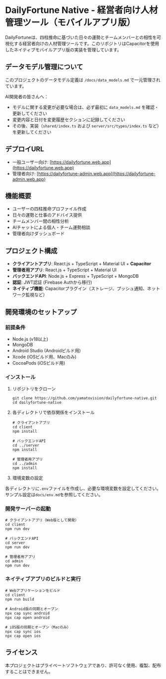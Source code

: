 # DailyFortune Native - 経営者向け人材管理ツール（モバイルアプリ版）

DailyFortuneは、四柱推命に基づいた日々の運勢とチームメンバーとの相性を可視化する経営者向けの人材管理ツールです。このリポジトリはCapacitorを使用したネイティブモバイルアプリ版の実装を管理しています。

## データモデル管理について

このプロジェクトのデータモデル定義は `/docs/data_models.md` で一元管理されています。

AI開発者の皆さんへ：
- モデルに関する変更が必要な場合は、必ず最初に `data_models.md` を確認・更新してください
- 変更内容と日付を変更履歴セクションに記録してください
- その後、実装（`shared/index.ts` および `server/src/types/index.ts` など）を更新してください

## デプロイURL

- 一般ユーザー向け: [https://dailyfortune.web.app](https://dailyfortune.web.app)
- 管理者向け: [https://dailyfortune-admin.web.app](https://dailyfortune-admin.web.app)

## 機能概要

- ユーザーの四柱推命プロファイル作成
- 日々の運勢と仕事のアドバイス提供
- チームメンバー間の相性分析
- AIチャットによる個人・チーム運勢相談
- 管理者向けダッシュボード

## プロジェクト構成

- **クライアントアプリ**: React.js + TypeScript + Material UI + **Capacitor**
- **管理者用アプリ**: React.js + TypeScript + Material UI
- **バックエンドAPI**: Node.js + Express + TypeScript + MongoDB
- **認証**: JWT認証 (Firebase Authから移行)
- **ネイティブ機能**: Capacitorプラグイン（ストレージ、プッシュ通知、ネットワーク監視など）

## 開発環境のセットアップ

### 前提条件

- Node.js (v18以上)
- MongoDB
- Android Studio (Androidビルド用)
- Xcode (iOSビルド用、Macのみ)
- CocoaPods (iOSビルド用)

### インストール

1. リポジトリをクローン
   ```
   git clone https://github.com/yamatovision/dailyfortune-native.git
   cd dailyfortune-native
   ```

2. 各ディレクトリで依存関係をインストール
   ```
   # クライアントアプリ
   cd client
   npm install

   # バックエンドAPI
   cd ../server
   npm install

   # 管理者用アプリ
   cd ../admin
   npm install
   ```

3. 環境変数の設定

各ディレクトリに`.env`ファイルを作成し、必要な環境変数を設定してください。サンプル設定は`docs/env.md`を参照してください。

### 開発サーバーの起動

```
# クライアントアプリ（Web版として開発）
cd client
npm run dev

# バックエンドAPI
cd server
npm run dev

# 管理者用アプリ
cd admin
npm run dev
```

### ネイティブアプリのビルドと実行

```
# Webアプリケーションをビルド
cd client
npm run build

# Android版の同期とオープン
npx cap sync android
npx cap open android

# iOS版の同期とオープン（Macのみ）
npx cap sync ios
npx cap open ios
```

## ライセンス

本プロジェクトはプライベートソフトウェアであり、許可なく使用、複製、配布することはできません。